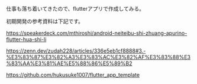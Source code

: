 仕事も落ち着いてきたので、flutterアプリで作成してみる。

初期開発の参考資料は下記です。

https://speakerdeck.com/mthiroshi/android-neiteibu-shi-zhuang-apurino-flutter-hua-shi-li

https://zenn.dev/zudah228/articles/336e5eb1cf8888#3.-%E3%83%87%E3%82%A3%E3%83%AC%E3%82%AF%E3%83%88%E3%83%AA%E3%81%AE%E5%88%86%E5%89%B2


https://github.com/hukusuke1007/flutter_app_template